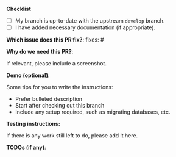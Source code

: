 <!-- Thank you for submitting this PR. You are awesome!
-->

**Checklist**

- [ ] My branch is up-to-date with the upstream `develop` branch.
- [ ] I have added necessary documentation (if appropriate).

**Which issue does this PR fix?**: 
fixes: #

<!-- Brief description of what this PR does.
Add issue number here. If you do not solve the issue entirely, please change the message e.g. "First steps for issues #IssueNumber" -->

**Why do we need this PR?**:

If relevant, please include a screenshot.

**Demo (optional)**:

Some tips for you to write the instructions:
- Prefer bulleted description
- Start after checking out this branch
- Include any setup required, such as migrating databases, etc.

**Testing instructions:**

If there is any work still left to do, please add it here.

**TODOs (if any)**:


